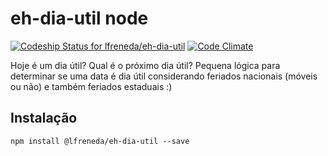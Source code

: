 # eh-dia-util node

[![Codeship Status for lfreneda/eh-dia-util](https://app.codeship.com/projects/c0781340-76d1-0135-1b40-3a2518fac0ae/status?branch=master)](https://app.codeship.com/projects/244570)
[![Code Climate](https://codeclimate.com/github/lfreneda/eh-dia-util/badges/gpa.svg)](https://codeclimate.com/github/lfreneda/eh-dia-util)

Hoje é um dia útil? Qual é o próximo dia útil? Pequena lógica para determinar se uma data é dia útil considerando feriados nacionais (móveis ou não) e também feriados estaduais :)

## Instalação

```
npm install @lfreneda/eh-dia-util --save
```